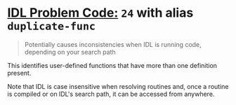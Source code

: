 # [IDL Problem Code:](./../README.md) `24` with alias `duplicate-func`

> Potentially causes inconsistencies when IDL is running code, depending on your search path

This identifies user-defined functions that have more than one definition present.

Note that IDL is case insensitive when resolving routines and, once a routine is compiled or on IDL's search path, it can be accessed from anywhere.

